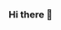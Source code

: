 ### Hi there 👋

<!--
**10kCrows/10kCrows** is a ✨ _special_ ✨ repository because its `README.md` (this file) appears on your GitHub profile.

1.	Your name and email address
Name: Zoe Craig
E-mail: Zowayreznor@gmail.com

2.	A brief description of your Github account
A new Github account with the username 10kCrows

3.	A brief description of the repository you created
Repository name: 10kCrows.github.io
Has one file named README

4.	A brief description of the steps you took to clone the repository onto your local machine
Installed GitHub Desktop
Logged in
Clicked the "+" icon
Chose the repository I just created (10kCrows.github.io)
Created a new folder to clone the repository to
Clicked on "Clone repository"

-->

